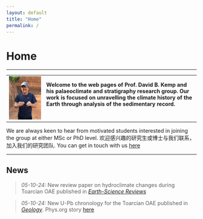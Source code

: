 ```yaml
---
layout: default
title: "Home"
permalink: /
---
```


# Home
* * *
<table>
    <tr>
        <td>
            <img src="/images/photo.jpeg" alt="David B. Kemp" style="width:400px;">
        </td>
        <td valign="top">
            <p><b><b>Welcome to the web pages of Prof. David B. Kemp and his palaeoclimate and stratigraphy research group. Our work is focused on unravelling the climate history of the Earth through analysis of the sedimentary record.</b></b></p>
        </td>
    </tr>
</table>
  
We are always keen to hear from motivated students interested in joining the group at either MSc or PhD level. 欢迎感兴趣的研究生或博士与我们联系，加入我们的研究团队. You can get in touch with us [here](mailto:davidkemp@cug.edu.cn)
* * *

## News
> *05-10-24:* New review paper on hydroclimate changes during Toarcian OAE published in [*Earth-Science Reviews*](https://www.sciencedirect.com/science/article/abs/pii/S0012825224002745)
  
> *05-10-24:* New U-Pb chronology for the Toarcian OAE published in [*Geology*](https://pubs.geoscienceworld.org/gsa/geology/article-abstract/52/12/891/648350/The-timing-and-duration-of-large-scale-carbon). Phys.org story [here](https://phys.org/news/2024-10-scientists-duration-major-hyperthermal-event.html)


